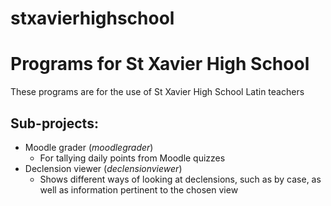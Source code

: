 stxavierhighschool
==================

# Programs for St Xavier High School

These programs are for the use of St Xavier High School Latin teachers

## Sub-projects:
- Moodle grader (*moodlegrader*)
    - For tallying daily points from Moodle quizzes
- Declension viewer (*declensionviewer*)
    - Shows different ways of looking at declensions, such as by case, as well as information pertinent to the chosen view
